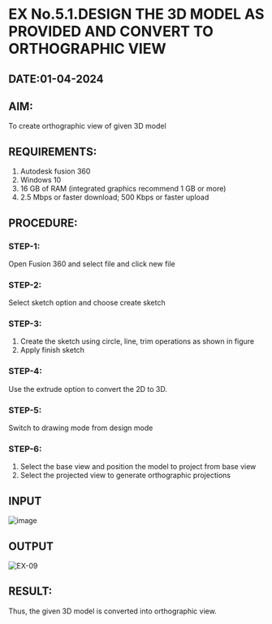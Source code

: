 # EX No.5.1.DESIGN THE 3D MODEL AS PROVIDED AND CONVERT TO ORTHOGRAPHIC VIEW
## DATE:01-04-2024

## AIM: 
To create orthographic view of given 3D model

## REQUIREMENTS: 
1. Autodesk fusion 360
2. Windows 10
3. 16 GB of RAM (integrated graphics recommend 1 GB or more)
4. 2.5 Mbps or faster download; 500 Kbps or faster upload 

## PROCEDURE:

### STEP-1:
Open Fusion 360 and select file and click new file

### STEP-2:
Select sketch option and choose create sketch

### STEP-3: 
1. Create the sketch using circle, line, trim operations as shown in figure
2. Apply finish sketch 

### STEP-4:
 Use the extrude option to convert the 2D to 3D.

### STEP-5:
Switch to drawing mode from design mode 
          
### STEP-6:
1. Select the base view and position the model to project from base view 
2. Select the projected view to generate orthographic projections

## INPUT
![image](https://user-images.githubusercontent.com/113594316/199408705-ed302b2a-90c3-41c0-9cc4-791a93366e2a.png)

## OUTPUT

![EX-09](https://github.com/Keerthika23013559/EX-No.5.1.-DESIGN-THE-3D-MODEL-AS-PROVIDED-AND-CONVERT-TO-ORTHOGRAPHIC-VIEW/assets/162658262/478ef664-1833-45c8-a820-03b80ce11b5c)

## RESULT:
Thus, the given 3D model is converted into orthographic view.


